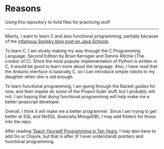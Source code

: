 # Reasons

Using this repository to hold files for practicing stuff   


-------------

Mainly, I want to learn C and also functional programming, partially because of the [infamous Spolsky blog post on Java Schools](http://www.joelonsoftware.com/articles/ThePerilsofJavaSchools.html). 

To learn C, I am slowly making my way through the C Programming Language, Second Edition by Brian Kernigan and Dennis Ritchie (The creator of C). Since the most popular implementation of Python is written in C, it would be good to learn more about the language. Also, I have read that the Arduino interface is basically C, so I can introduce simple robots to my daughter when she is old enough.

To learn functional programming, I am going through the Racket guides for now, and then maybe do some of the Project Euler stuff, but I probably will not. I am hoping that doing functional programming will help make me a better javascript developer. 

Overall, I think it will make me a better programmer. Since I am trying to get better at SQL and NoSQL (basically MongoDB), I may add folders for those into the repo.

After reading [Teach Yourself Programming in Ten Years](http://norvig.com/21-days.html), I may also have to add Go or Clojure, but that is after (if I ever understand) pointers and functional programming.
